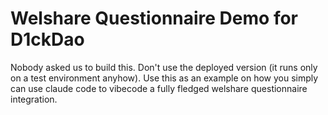 # Welshare Questionnaire Demo for D1ckDao

Nobody asked us to build this. Don't use the deployed version (it runs only on a test environment anyhow). Use this as an example on how you simply can use claude code to vibecode a fully fledged welshare questionnaire integration.
